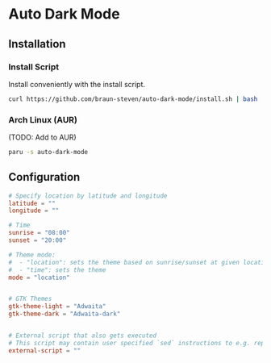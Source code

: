 # Auto Dark Mode

## Installation

### Install Script

Install conveniently with the install script.

``` sh
curl https://github.com/braun-steven/auto-dark-mode/install.sh | bash
```

### Arch Linux (AUR)

(TODO: Add to AUR)

```sh
paru -s auto-dark-mode
```


## Configuration

``` toml
# Specify location by latitude and longitude
latitude = ""
longitude = ""

# Time
sunrise = "08:00"
sunset = "20:00"

# Theme mode:
#  - "location": sets the theme based on sunrise/sunset at given location
#  - "time": sets the theme
mode = "location"


# GTK Themes
gtk-theme-light = "Adwaita"
gtk-theme-dark = "Adwaita-dark"


# External script that also gets executed
# This script may contain user specified `sed` instructions to e.g. replace the vim theme like "sed -i s/colorscheme dark/colorscheme light/g" or similar
external-script = ""
```
